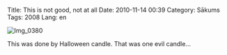 Title: This is not good, not at all
Date: 2010-11-14 00:39
Category: Sākums
Tags: 2008
Lang: en

![Img_0380][1]

This was done by Halloween candle. That was one evil candle...

[1]: http://getfile8.posterous.com/getfile/files.posterous.com/gmlv/BKcKPjVw9dZ7uP2iOzWmaYENrfHzckq5bIAbcc1jqYNCL6hMgbN5gBMFulJz/IMG_0380.jpg.scaled696.jpg
